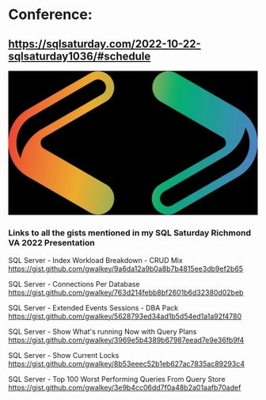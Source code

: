 # Conference:
## https://sqlsaturday.com/2022-10-22-sqlsaturday1036/#schedule

![alt text](https://raw.githubusercontent.com/gwalkey/SQL-Saturday-Richmond-2022/master/SQLSaturday.jpg)

### Links to all the gists mentioned in my SQL Saturday Richmond VA 2022 Presentation ###

SQL Server - Index Workload Breakdown - CRUD Mix<br>
https://gist.github.com/gwalkey/9a6da12a9b0a8b7b4815ee3db9ef2b65

SQL Server - Connections Per Database<br>
https://gist.github.com/gwalkey/763d214febb8bf2601b6d32380d02beb

SQL Server - Extended Events Sessions - DBA Pack<br>
https://gist.github.com/gwalkey/5628793ed34ad1b5d54ed1a1a92f4780

SQL Server - Show What's running Now with Query Plans<br>
https://gist.github.com/gwalkey/3969e5b4389b67987eead7e9e36fb9f4

SQL Server - Show Current Locks<br>
https://gist.github.com/gwalkey/8b53eeec52b1eb627ac7835ac89293c4

SQL Server - Top 100 Worst Performing Queries From Query Store<br>
https://gist.github.com/gwalkey/3e9b4cc06dd7f0a48b2a01aafb70adef

